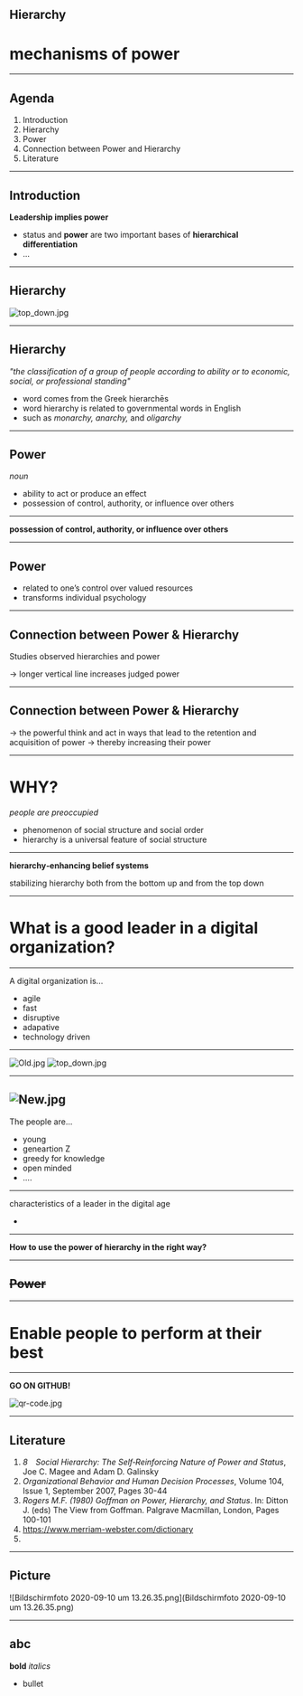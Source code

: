 ## Hierarchy

# mechanisms of power

---

## Agenda
1. Introduction
1. Hierarchy
1. Power
1. Connection between Power and Hierarchy
1. Literature

---

## Introduction

**Leadership implies power**

* status and **power** are two important bases of **hierarchical differentiation**
* ...


---

## Hierarchy

![top_down.jpg](top_down.jpg)

---

## Hierarchy

_"the classification of a group of people according to ability or to economic, social, or professional standing"_

* word comes from the Greek hierarchēs
* word hierarchy is related to governmental words in English
* such as _monarchy, anarchy,_ and _oligarchy_

---

## Power

_noun_
* ability to act or produce an effect
* possession of control, authority, or influence over others

---

**possession of control, authority, or influence over others**

---

## Power

* related to one’s control over valued resources
* transforms individual psychology

---

## Connection between Power & Hierarchy

Studies observed hierarchies and power 

-> longer vertical line increases judged power


---

## Connection between Power & Hierarchy

-> the powerful think and act in ways that lead to the retention and acquisition of power
-> thereby increasing their power 

---

# WHY?

_people are preoccupied_
* phenomenon of social structure and social order
* hierarchy is a universal feature of social structure

---

**hierarchy‐enhancing belief systems**

stabilizing hierarchy
both from the bottom up and from the top down

---

# **What is a good leader in a digital organization?**

---

A digital organization is...

* agile
* fast
* disruptive
* adapative 
* technology driven

---
![Old.jpg](Old.jpg)
![top_down.jpg](top_down.jpg)

---
![New.jpg](New.jpg)
---
The people are...

* young
* geneartion Z
* greedy for knowledge
* open minded
* ....

---

characteristics of a leader in the digital age

* 

---

**How to use the power of hierarchy in the right way?**

---

## ~~Power~~

---

# **Enable people to perform at their best**


---

**GO ON GITHUB!**

![qr-code.jpg](qr-code.jpg)

---

## Literature
1. _8 Social Hierarchy: The Self‐Reinforcing Nature of Power and Status_, Joe C. Magee and Adam D. Galinsky
1. _Organizational Behavior and Human Decision Processes_, Volume 104, Issue 1, September 2007, Pages 30-44
1. _Rogers M.F. (1980) Goffman on Power, Hierarchy, and Status_. In: Ditton J. (eds) The View from Goffman. Palgrave Macmillan, London, Pages 100-101
1. https://www.merriam-webster.com/dictionary
1. 

---

## Picture

![Bildschirmfoto 2020-09-10 um 13.26.35.png](Bildschirmfoto 2020-09-10 um 13.26.35.png)

---

## abc
**bold**
_italics_
* bullet


